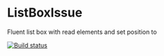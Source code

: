 # ListBoxIssue
Fluent list box with read elements and set position to 

[![Build status](https://ci.appveyor.com/api/projects/status/0f8ge4ays7aiwpc1?svg=true)](https://ci.appveyor.com/project/Forrescik/listboxissue)
